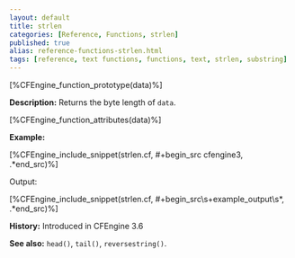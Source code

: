```yaml
---
layout: default
title: strlen
categories: [Reference, Functions, strlen]
published: true
alias: reference-functions-strlen.html
tags: [reference, text functions, functions, text, strlen, substring]
---
```


[%CFEngine_function_prototype(data)%]

**Description:** Returns the byte length of `data`.

[%CFEngine_function_attributes(data)%]

**Example:**

[%CFEngine_include_snippet(strlen.cf, #\+begin_src cfengine3, .*end_src)%]

Output:

[%CFEngine_include_snippet(strlen.cf, #\+begin_src\s+example_output\s*, .*end_src)%]

**History:** Introduced in CFEngine 3.6

**See also:** `head()`, `tail()`, `reversestring()`.
